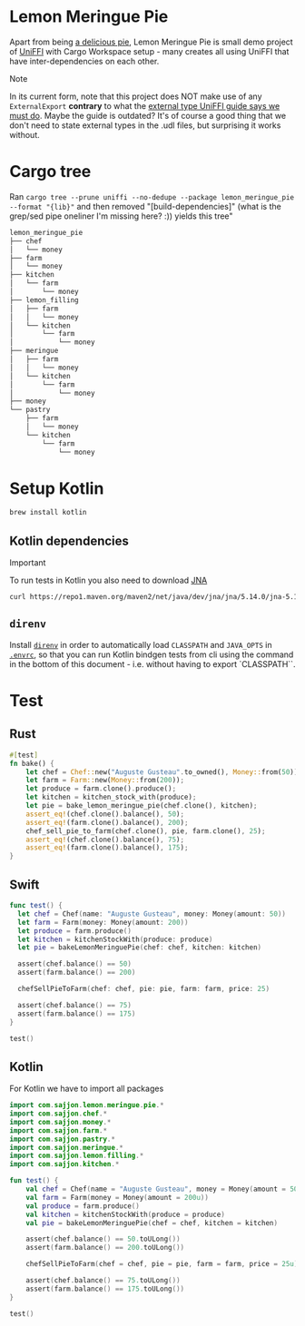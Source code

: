# Lemon Meringue Pie

Apart from being [a delicious pie][pie], Lemon Meringue Pie is small demo project of [UniFFI][uf] with Cargo Workspace setup - many creates all using UniFFI that have inter-dependencies on each other.

> [!NOTE]
> In its current form, note that this project does NOT make use of any `ExternalExport` **contrary** to what the [external type UniFFI guide says we must do][ext]. Maybe the guide is outdated? It's of course a good thing that we don't need to state external types in the .udl files, but surprising it works without.

# Cargo tree

Ran `cargo tree --prune uniffi --no-dedupe --package lemon_meringue_pie --format "{lib}"` and then removed "[build-dependencies]" (what is the grep/sed pipe oneliner I'm missing here? :)) yields this tree"

```sh
lemon_meringue_pie
├── chef
│   └── money
├── farm
│   └── money
├── kitchen
│   └── farm
│       └── money
├── lemon_filling
│   ├── farm
│   │   └── money
│   └── kitchen
│       └── farm
│           └── money
├── meringue
│   ├── farm
│   │   └── money
│   └── kitchen
│       └── farm
│           └── money
├── money
└── pastry
    ├── farm
    │   └── money
    └── kitchen
        └── farm
            └── money
```

# Setup Kotlin

```sh
brew install kotlin
```

## Kotlin dependencies

> [!IMPORTANT]  
> To run tests in Kotlin you also need to download
> [JNA](https://mvnrepository.com/artifact/net.java.dev.jna/jna)
>
> ```sh
> curl https://repo1.maven.org/maven2/net/java/dev/jna/jna/5.14.0/jna-5.14.0.jar --output jna-5.14.0.jar
> ```

## `direnv`

Install [`direnv`](https://direnv.net/) in order to automatically load `CLASSPATH` and `JAVA_OPTS` in [`.envrc`](.envrc), so that you can run Kotlin bindgen tests from cli using the command in the bottom of this document - i.e. without having to export `CLASSPATH``.

# Test

## Rust

```rust
#[test]
fn bake() {
    let chef = Chef::new("Auguste Gusteau".to_owned(), Money::from(50));
    let farm = Farm::new(Money::from(200));
    let produce = farm.clone().produce();
    let kitchen = kitchen_stock_with(produce);
    let pie = bake_lemon_meringue_pie(chef.clone(), kitchen);
    assert_eq!(chef.clone().balance(), 50);
    assert_eq!(farm.clone().balance(), 200);
    chef_sell_pie_to_farm(chef.clone(), pie, farm.clone(), 25);
    assert_eq!(chef.clone().balance(), 75);
    assert_eq!(farm.clone().balance(), 175);
}
```

## Swift

```swift
func test() {
  let chef = Chef(name: "Auguste Gusteau", money: Money(amount: 50))
  let farm = Farm(money: Money(amount: 200))
  let produce = farm.produce()
  let kitchen = kitchenStockWith(produce: produce)
  let pie = bakeLemonMeringuePie(chef: chef, kitchen: kitchen)

  assert(chef.balance() == 50)
  assert(farm.balance() == 200)

  chefSellPieToFarm(chef: chef, pie: pie, farm: farm, price: 25)

  assert(chef.balance() == 75)
  assert(farm.balance() == 175)
}

test()
```

## Kotlin

For Kotlin we have to import all packages

```kotlin
import com.sajjon.lemon.meringue.pie.*
import com.sajjon.chef.*
import com.sajjon.money.*
import com.sajjon.farm.*
import com.sajjon.pastry.*
import com.sajjon.meringue.*
import com.sajjon.lemon.filling.*
import com.sajjon.kitchen.*

fun test() {
    val chef = Chef(name = "Auguste Gusteau", money = Money(amount = 50u))
    val farm = Farm(money = Money(amount = 200u))
    val produce = farm.produce()
    val kitchen = kitchenStockWith(produce = produce)
    val pie = bakeLemonMeringuePie(chef = chef, kitchen = kitchen)

    assert(chef.balance() == 50.toULong())
    assert(farm.balance() == 200.toULong())

    chefSellPieToFarm(chef = chef, pie = pie, farm = farm, price = 25u)

    assert(chef.balance() == 75.toULong())
    assert(farm.balance() == 175.toULong())
}

test()
```

[uf]: https://github.com/mozilla/uniffi-rs
[ext]: https://mozilla.github.io/uniffi-rs/udl/ext_types_external.html
[pie]: https://www.bbc.co.uk/food/recipes/marys_lemon_meringue_pie_02330
